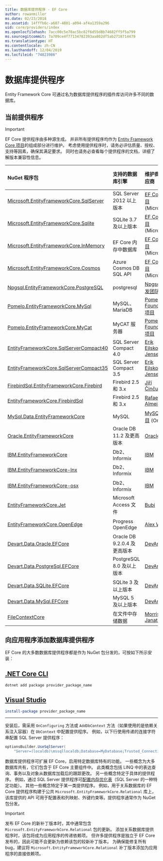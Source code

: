 ```yaml
---
title: 数据库提供程序 - EF Core
author: rowanmiller
ms.date: 02/23/2018
ms.assetid: 14fffb6c-a687-4881-a094-af4a1359a296
uid: core/providers/index
ms.openlocfilehash: 7acc00c5e78ac5bc82f6d55d8b74682ff5f5a799
ms.sourcegitcommit: 7a709ce4f77134782393aa802df5ab2718714479
ms.translationtype: HT
ms.contentlocale: zh-CN
ms.lasthandoff: 12/04/2019
ms.locfileid: "74823986"
---
```

# <a name="database-providers"></a>数据库提供程序

Entity Framework Core 可通过名为数据库提供程序的插件库访问许多不同的数据库。

## <a name="current-providers"></a>当前提供程序

> [!IMPORTANT]  
> EF Core 提供程序由多种源生成。 并非所有提供程序均作为 [Entity Framework Core 项目](https://github.com/aspnet/EntityFrameworkCore)的组成部分进行维护。 考虑使用提供程序时，请务必评估质量、授权、支持等因素，确保其满足要求。 同时也请务必查看每个提供程序的文档，详细了解版本兼容性信息。

| NuGet 程序包                                                                                                        | 支持的数据库引擎 | 维护商/供应商                                                           | 备注/要求 | 有用的链接                                                                                                                                                                                       |
|:---------------------------------------------------------------------------------------------------------------------|:---------------------------|:------------------------------------------------------------------------------|:---------------------|:---------------------------------------------------------------------------------------------------------------------------------------------------------------------------------------------------|
| [Microsoft.EntityFrameworkCore.SqlServer](https://www.nuget.org/packages/Microsoft.EntityFrameworkCore.SqlServer)    | SQL Server 2012 以上版本    | [EF Core 项目](https://github.com/aspnet/EntityFrameworkCore/) (Microsoft) |                      | [docs](xref:core/providers/sql-server/index)                                                                                                                                                       |
| [Microsoft.EntityFrameworkCore.Sqlite](https://www.nuget.org/packages/Microsoft.EntityFrameworkCore.Sqlite)          | SQLite 3.7 及以上版本         | [EF Core 项目](https://github.com/aspnet/EntityFrameworkCore/) (Microsoft) |                      | [docs](xref:core/providers/sqlite/index)                                                                                                                                                           |
| [Microsoft.EntityFrameworkCore.InMemory](https://www.nuget.org/packages/Microsoft.EntityFrameworkCore.InMemory)      | EF Core 内存中数据库 | [EF Core 项目](https://github.com/aspnet/EntityFrameworkCore/) (Microsoft) | 仅用于测试     | [docs](xref:core/providers/in-memory/index)                                                                                                                                                        |
| [Microsoft.EntityFrameworkCore.Cosmos](https://www.nuget.org/packages/Microsoft.EntityFrameworkCore.Cosmos)          | Azure Cosmos DB SQL API    | [EF Core 项目](https://github.com/aspnet/EntityFrameworkCore/) (Microsoft) |                      | [docs](xref:core/providers/cosmos/index)                                                                                                                                                           |
| [Npgsql.EntityFrameworkCore.PostgreSQL](https://www.nuget.org/packages/Npgsql.EntityFrameworkCore.PostgreSQL)        | postgresql                 | [Npgsql 开发团队](https://github.com/npgsql)                          |                      | [docs](https://www.npgsql.org/efcore/index.html)                                                                                                                                                   |
| [Pomelo.EntityFrameworkCore.MySql](https://www.nuget.org/packages/Pomelo.EntityFrameworkCore.MySql)                  | MySQL、MariaDB             | [Pomelo Foundation 项目](https://github.com/PomeloFoundation)              |                      | [自述文件](https://github.com/PomeloFoundation/Pomelo.EntityFrameworkCore.MySql/blob/master/README.md)                                                                                               |
| [Pomelo.EntityFrameworkCore.MyCat](https://www.nuget.org/packages/Pomelo.EntityFrameworkCore.MyCat)                  | MyCAT 服务器               | [Pomelo Foundation 项目](https://github.com/PomeloFoundation)              | 仅预发行版      | [自述文件](https://github.com/PomeloFoundation/Pomelo.EntityFrameworkCore.MyCat/blob/master/README.md)                                                                                               |
| [EntityFrameworkCore.SqlServerCompact40](https://www.nuget.org/packages/EntityFrameworkCore.SqlServerCompact40)      | SQL Server Compact 4.0     | [Erik Ejlskov Jensen](https://github.com/ErikEJ/)                             | .NET Framework       | [wiki](https://github.com/ErikEJ/EntityFramework.SqlServerCompact/wiki/Using-EF-Core-with-SQL-Server-Compact-in-Traditional-.NET-Applications)                                                     |
| [EntityFrameworkCore.SqlServerCompact35](https://www.nuget.org/packages/EntityFrameworkCore.SqlServerCompact35)      | SQL Server Compact 3.5     | [Erik Ejlskov Jensen](https://github.com/ErikEJ/)                             | .NET Framework       | [wiki](https://github.com/ErikEJ/EntityFramework.SqlServerCompact/wiki/Using-EF-Core-with-SQL-Server-Compact-in-Traditional-.NET-Applications)                                                     |
| [FirebirdSql.EntityFrameworkCore.Firebird](https://www.nuget.org/packages/FirebirdSql.EntityFrameworkCore.Firebird/) | Firebird 2.5 和 3.x       | [Jiří Činčura](https://github.com/cincuranet)                                 |                      | [docs](https://github.com/cincuranet/FirebirdSql.Data.FirebirdClient/blob/master/Provider/docs/entity-framework-core.md)                                                                           |
| [EntityFrameworkCore.FirebirdSql](https://www.nuget.org/packages/EntityFrameworkCore.FirebirdSql/)                   | Firebird 2.5 和 3.x       | [Rafael Almeida](https://github.com/ralmsdeveloper)                           |                      | [wiki](https://github.com/ralmsdeveloper/EntityFrameworkCore.FirebirdSQL/wiki)                                                                                                                     |
| [MySql.Data.EntityFrameworkCore](https://www.nuget.org/packages/MySql.Data.EntityFrameworkCore)                      | MySQL                      | [MySQL 项目](https://dev.mysql.com) (Oracle)                               |                      | [docs](https://dev.mysql.com/doc/connector-net/en/connector-net-entityframework-core.html)                                                                                                         |
| [Oracle.EntityFrameworkCore](https://www.nuget.org/packages/Oracle.EntityFrameworkCore/)                             | Oracle DB 11.2 及更高版本     | [Oracle](https://www.oracle.com/technetwork/topics/dotnet/)                   | 预发行           | [网站](https://www.oracle.com/technetwork/topics/dotnet/)                                                                                                                                       |
| [IBM.EntityFrameworkCore](https://www.nuget.org/packages/IBM.EntityFrameworkCore)                                    | Db2、Informix              | [IBM](https://ibm.com)                                                        | Windows 版本      | [博客](https://www.ibm.com/developerworks/community/blogs/96960515-2ea1-4391-8170-b0515d08e4da/entry/Creating_Entity_Data_Model_using_IBM_Data_Server_providers_for_Entity_Framework_Core?lang=en) |
| [IBM.EntityFrameworkCore-lnx](https://www.nuget.org/packages/IBM.EntityFrameworkCore-lnx)                            | Db2、Informix              | [IBM](https://ibm.com)                                                        | Linux 版本        | [博客](https://www.ibm.com/developerworks/community/blogs/96960515-2ea1-4391-8170-b0515d08e4da/entry/Creating_Entity_Data_Model_using_IBM_Data_Server_providers_for_Entity_Framework_Core?lang=en) |
| [IBM.EntityFrameworkCore-osx](https://www.nuget.org/packages/IBM.EntityFrameworkCore-osx)                            | Db2、Informix              | [IBM](https://ibm.com)                                                        | macOS 版本        | [博客](https://www.ibm.com/developerworks/community/blogs/96960515-2ea1-4391-8170-b0515d08e4da/entry/Creating_Entity_Data_Model_using_IBM_Data_Server_providers_for_Entity_Framework_Core?lang=en) |
| [EntityFrameworkCore.Jet](https://www.nuget.org/packages/EntityFrameworkCore.Jet/)                                   | Microsoft Access 文件     | [Bubi](https://github.com/bubibubi)                                           | .NET Framework       | [自述文件](https://github.com/bubibubi/EntityFrameworkCore.Jet/blob/master/docs/README.md)                                                                                                           |
| [EntityFrameworkCore.OpenEdge](https://www.nuget.org/packages/EntityFrameworkCore.OpenEdge/)                         | Progress OpenEdge          | [Alex Wiese](https://github.com/alexwiese)                                    |                      | [自述文件](https://github.com/alexwiese/EntityFrameworkCore.OpenEdge/blob/master/README.md)                                                                                                          |
| [Devart.Data.Oracle.EFCore](https://www.nuget.org/packages/Devart.Data.Oracle.EFCore/)                               | Oracle DB 9.2.0.4 及更高版本  | [DevArt](https://www.devart.com/)                                             | 已付                 | [docs](https://www.devart.com/dotconnect/oracle/docs/)                                                                                                                                             |
| [Devart.Data.PostgreSql.EFCore](https://www.nuget.org/packages/Devart.Data.PostgreSql.EFCore/)                       | PostgreSQL 8.0 及以上版本     | [DevArt](https://www.devart.com/)                                             | 已付                 | [docs](https://www.devart.com/dotconnect/postgresql/docs/)                                                                                                                                         |
| [Devart.Data.SQLite.EFCore](https://www.nuget.org/packages/Devart.Data.SQLite.EFCore/)                               | SQLite 3 及以上版本           | [DevArt](https://www.devart.com/)                                             | 已付                 | [docs](https://www.devart.com/dotconnect/sqlite/docs/)                                                                                                                                             |
| [Devart.Data.MySql.EFCore](https://www.nuget.org/packages/Devart.Data.MySql.EFCore/)                                 | MySQL 5 及以上版本            | [DevArt](https://www.devart.com/)                                             | 已付                 | [docs](https://www.devart.com/dotconnect/mysql/docs/)                                                                                                                                              |
| [FileContextCore](https://www.nuget.org/packages/FileContextCore/)                                 | 在文件中存储数据            | [Morris Janatzek](https://github.com/morrisjdev)                                             | 用于开发                 | [自述文件](https://github.com/morrisjdev/FileContextCore/blob/master/README.md)                                                                                                                                              |

## <a name="adding-a-database-provider-to-your-application"></a>向应用程序添加数据库提供程序

EF Core 的大多数数据库提供程序都是作为 NuGet 包分发的，可按如下所示安装：

## <a name="net-core-clitabdotnet-core-cli"></a>[.NET Core CLI](#tab/dotnet-core-cli)

```dotnetcli
dotnet add package provider_package_name
```

## <a name="visual-studiotabvs"></a>[Visual Studio](#tab/vs)

``` powershell
install-package provider_package_name
```

***

安装后，需采用 `OnConfiguring` 方法或 `AddDbContext` 方法（如果使用的是依赖关系注入容器）在 `DbContext` 中配置提供程序。
例如，以下行使用传递的连接字符串配置 SQL Server 提供程序：

``` csharp
optionsBuilder.UseSqlServer(
    "Server=(localdb)\mssqllocaldb;Database=MyDatabase;Trusted_Connection=True;");
```  

数据库提供程序可扩展 EF Core，启用特定数据库特有的功能。
一些概念为大多数据库共有，它们包含于 EF Core 主要组件中。
此类概念包括 LINQ 中的表达查询、事务以及对象从数据库加载后的跟踪更改。
另一些概念特定于具体的提供程序。
例如，通过 SQL Server 提供程序可[配置内存优化表](xref:core/providers/sql-server/memory-optimized-tables)（SQL Server 的一种特定功能）。
其他一些概念特定于某一类提供程序。
例如，用于关系数据库的 EF Core 提供程序构建于公共 `Microsoft.EntityFrameworkCore.Relational` 库上，该库提供的 API 可用于配置表和列映射、外键约束等。提供程序通常作为 NuGet 包分发。

> [!IMPORTANT]  
> 发布 EF Core 的新补丁版本时，其中通常包含 `Microsoft.EntityFrameworkCore.Relational` 包的更新。
> 添加关系数据库提供程序时，该包将成为应用程序的传递依赖项。
> 但许多提供程序是独立于 EF Core 发布的，因此可能不会更新为依赖该包的较新补丁版本。
> 为确保能修复所有 bug，建议将 `Microsoft.EntityFrameworkCore.Relational` 补丁版本添加为应用程序的直接依赖项。
